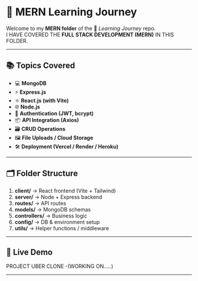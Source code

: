 # 🚀 MERN Learning Journey

Welcome to my **MERN folder** of the 🌟 *Learning Journey* repo.  
I HAVE COVERED THE **FULL STACK DEVELOPMENT (MERN)** IN THIS FOLDER.

---

## 📚 Topics Covered  

- 💻 **MongoDB**  
- ⚡ **Express.js**  
- ⚛️ **React.js (with Vite)**  
- 🌐 **Node.js**  
- 🔐 **Authentication (JWT, bcrypt)**  
- 📦 **API Integration (Axios)**  
- 🗃️ **CRUD Operations**  
- 🖼️ **File Uploads / Cloud Storage**  
- 🛠️ **Deployment (Vercel / Render / Heroku)**  

---

## 🗂️ Folder Structure  

1. **client/** → React frontend (Vite + Tailwind)  
2. **server/** → Node + Express backend  
3. **routes/** → API routes  
4. **models/** → MongoDB schemas  
5. **controllers/** → Business logic  
6. **config/** → DB & environment setup  
7. **utils/** → Helper functions / middleware  

---

## 🔗 Live Demo  

PROJECT UBER CLONE -(WORKING ON.....)

---

